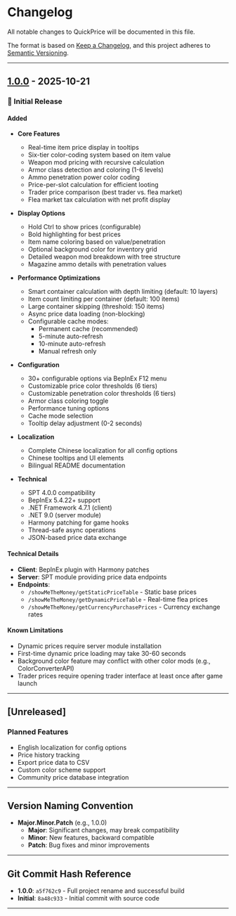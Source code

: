 # Changelog

All notable changes to QuickPrice will be documented in this file.

The format is based on [Keep a Changelog](https://keepachangelog.com/en/1.0.0/),
and this project adheres to [Semantic Versioning](https://semver.org/spec/v2.0.0.html).

---

## [1.0.0] - 2025-10-21

### 🎉 Initial Release

#### Added
- **Core Features**
  - Real-time item price display in tooltips
  - Six-tier color-coding system based on item value
  - Weapon mod pricing with recursive calculation
  - Armor class detection and coloring (1-6 levels)
  - Ammo penetration power color coding
  - Price-per-slot calculation for efficient looting
  - Trader price comparison (best trader vs. flea market)
  - Flea market tax calculation with net profit display

- **Display Options**
  - Hold Ctrl to show prices (configurable)
  - Bold highlighting for best prices
  - Item name coloring based on value/penetration
  - Optional background color for inventory grid
  - Detailed weapon mod breakdown with tree structure
  - Magazine ammo details with penetration values

- **Performance Optimizations**
  - Smart container calculation with depth limiting (default: 10 layers)
  - Item count limiting per container (default: 100 items)
  - Large container skipping (threshold: 150 items)
  - Async price data loading (non-blocking)
  - Configurable cache modes:
    - Permanent cache (recommended)
    - 5-minute auto-refresh
    - 10-minute auto-refresh
    - Manual refresh only

- **Configuration**
  - 30+ configurable options via BepInEx F12 menu
  - Customizable price color thresholds (6 tiers)
  - Customizable penetration color thresholds (6 tiers)
  - Armor class coloring toggle
  - Performance tuning options
  - Cache mode selection
  - Tooltip delay adjustment (0-2 seconds)

- **Localization**
  - Complete Chinese localization for all config options
  - Chinese tooltips and UI elements
  - Bilingual README documentation

- **Technical**
  - SPT 4.0.0 compatibility
  - BepInEx 5.4.22+ support
  - .NET Framework 4.7.1 (client)
  - .NET 9.0 (server module)
  - Harmony patching for game hooks
  - Thread-safe async operations
  - JSON-based price data exchange

#### Technical Details
- **Client**: BepInEx plugin with Harmony patches
- **Server**: SPT module providing price data endpoints
- **Endpoints**:
  - `/showMeTheMoney/getStaticPriceTable` - Static base prices
  - `/showMeTheMoney/getDynamicPriceTable` - Real-time flea prices
  - `/showMeTheMoney/getCurrencyPurchasePrices` - Currency exchange rates

#### Known Limitations
- Dynamic prices require server module installation
- First-time dynamic price loading may take 30-60 seconds
- Background color feature may conflict with other color mods (e.g., ColorConverterAPI)
- Trader prices require opening trader interface at least once after game launch

---

## [Unreleased]

### Planned Features
- English localization for config options
- Price history tracking
- Export price data to CSV
- Custom color scheme support
- Community price database integration

---

## Version Naming Convention

- **Major.Minor.Patch** (e.g., 1.0.0)
  - **Major**: Significant changes, may break compatibility
  - **Minor**: New features, backward compatible
  - **Patch**: Bug fixes and minor improvements

---

## Git Commit Hash Reference

- **1.0.0**: `a5f762c9` - Full project rename and successful build
- **Initial**: `8a48c933` - Initial commit with source code

---

[1.0.0]: https://github.com/quickprice/quickprice-spt/releases/tag/v1.0.0
